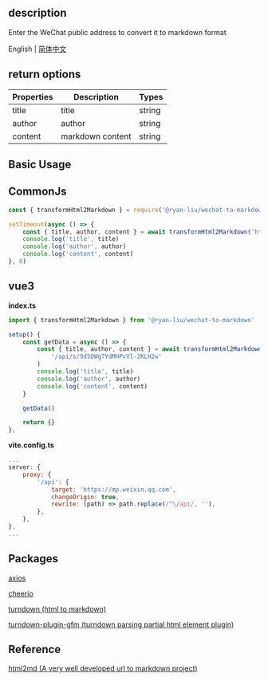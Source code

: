 ## description

Enter the WeChat public address to convert it to markdown format

English | [简体中文](README.zh-CN.md)

## return options

|  Properties   | Description  | Types  |
|  ----  | ----  | ----  |
| title  | title | string |
| author  | author | string  |
| content  | markdown content | string  |

## Basic Usage

## CommonJs

```javascript
const { transformHtml2Markdown } = require('@ryan-liu/wechat-to-markdown')

setTimeout(async () => {
    const { title, author, content } = await transformHtml2Markdown('https://mp.weixin.qq.com/s/9d5DWg7YdMHPvVl-2KLH2w')
    console.log('title', title)
    console.log('author', author)
    console.log('content', content)
}, 0)
```

## vue3
**index.ts**
```javascript
import { transformHtml2Markdown } from '@ryan-liu/wechat-to-markdown'

setup() {
    const getData = async () => {
        const { title, author, content } = await transformHtml2Markdown(
            '/api/s/9d5DWg7YdMHPvVl-2KLH2w'
        )
        console.log('title', title)
        console.log('author', author)
        console.log('content', content)
    }

    getData()

    return {}
},
```

**vite.config.ts**

```js
...
server: {
    proxy: {
        '/api': {
            target: 'https://mp.weixin.qq.com',
            changeOrigin: true,
            rewrite: (path) => path.replace(/^\/api/, ''),
        },
    },
},
...
```


## Packages

[axios](http://www.axios-js.com/)

[cheerio](https://github.com/cheeriojs/cheerio)

[turndown (html to markdown)](https://github.com/mixmark-io/turndown)

[turndown-plugin-gfm (turndown parsing partial html element plugin)](https://github.com/mixmark-io/turndown-plugin-gfm)

## Reference

[html2md (A very well developed url to markdown project)](https://github.com/helloworld-Co/html2md)